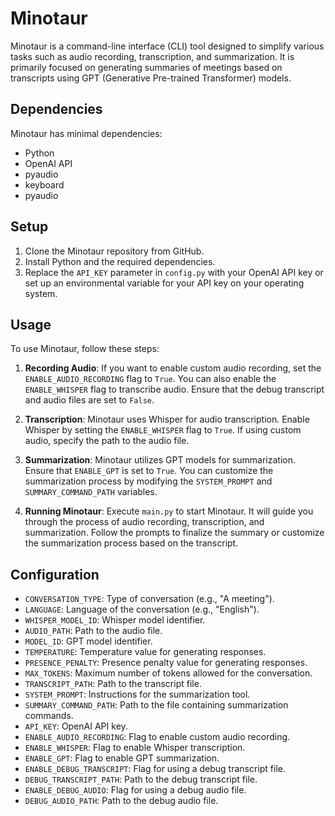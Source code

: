 # Minotaur

Minotaur is a command-line interface (CLI) tool designed to simplify various tasks such as audio recording, transcription, and summarization. It is primarily focused on generating summaries of meetings based on transcripts using GPT (Generative Pre-trained Transformer) models.

## Dependencies
Minotaur has minimal dependencies:
- Python
- OpenAI API
- pyaudio
- keyboard
- pyaudio

## Setup
1. Clone the Minotaur repository from GitHub.
2. Install Python and the required dependencies.
3. Replace the `API_KEY` parameter in `config.py` with your OpenAI API key or set up an environmental variable for your API key on your operating system.

## Usage
To use Minotaur, follow these steps:

1. **Recording Audio**: If you want to enable custom audio recording, set the `ENABLE_AUDIO_RECORDING` flag to `True`. You can also enable the `ENABLE_WHISPER` flag to transcribe audio. Ensure that the debug transcript and audio files are set to `False`.
   
2. **Transcription**: Minotaur uses Whisper for audio transcription. Enable Whisper by setting the `ENABLE_WHISPER` flag to `True`. If using custom audio, specify the path to the audio file.

3. **Summarization**: Minotaur utilizes GPT models for summarization. Ensure that `ENABLE_GPT` is set to `True`. You can customize the summarization process by modifying the `SYSTEM_PROMPT` and `SUMMARY_COMMAND_PATH` variables.

4. **Running Minotaur**: Execute `main.py` to start Minotaur. It will guide you through the process of audio recording, transcription, and summarization. Follow the prompts to finalize the summary or customize the summarization process based on the transcript.

## Configuration
- `CONVERSATION_TYPE`: Type of conversation (e.g., "A meeting").
- `LANGUAGE`: Language of the conversation (e.g., "English").
- `WHISPER_MODEL_ID`: Whisper model identifier.
- `AUDIO_PATH`: Path to the audio file.
- `MODEL_ID`: GPT model identifier.
- `TEMPERATURE`: Temperature value for generating responses.
- `PRESENCE_PENALTY`: Presence penalty value for generating responses.
- `MAX_TOKENS`: Maximum number of tokens allowed for the conversation.
- `TRANSCRIPT_PATH`: Path to the transcript file.
- `SYSTEM_PROMPT`: Instructions for the summarization tool.
- `SUMMARY_COMMAND_PATH`: Path to the file containing summarization commands.
- `API_KEY`: OpenAI API key.
- `ENABLE_AUDIO_RECORDING`: Flag to enable custom audio recording.
- `ENABLE_WHISPER`: Flag to enable Whisper transcription.
- `ENABLE_GPT`: Flag to enable GPT summarization.
- `ENABLE_DEBUG_TRANSCRIPT`: Flag for using a debug transcript file.
- `DEBUG_TRANSCRIPT_PATH`: Path to the debug transcript file.
- `ENABLE_DEBUG_AUDIO`: Flag for using a debug audio file.
- `DEBUG_AUDIO_PATH`: Path to the debug audio file.
